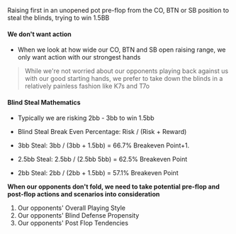 Raising first in an unopened pot pre-flop from the CO, BTN or SB position to steal the blinds, trying to win 1.5BB 

#### We don't want action
- When we look at how wide our CO, BTN and SB open raising range, we only want action with our strongest hands

> While we're not worried about our opponents playing back against us with our good starting hands, we prefer to take down the blinds in a relatively painless fashion like K7s and T7o
#### Blind Steal Mathematics
- Typically we are risking 2bb - 3bb to win 1.5bb

- Blind Steal Break Even Percentage: Risk / (Risk + Reward)
- 3bb Steal: 3bb / (3bb + 1.5bb) = 66.7% Breakeven Point+1.
- 2.5bb Steal: 2.5bb / (2.5bb 5bb) = 62.5% Breakeven Point
- 2bb Steal: 2bb / (2bb + 1.5bb) = 57.1% Breakeven Point 

**When our opponents don't fold, we need to take potential pre-flop and post-flop actions and scenarios into consideration**
1. Our opponents' Overall Playing Style
2. Our opponents' Blind Defense Propensity
3. Our opponents' Post Flop Tendencies